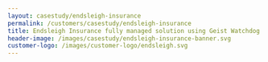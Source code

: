 ```yaml
---
layout: casestudy/endsleigh-insurance
permalink: /customers/casestudy/endsleigh-insurance
title: Endsleigh Insurance fully managed solution using Geist Watchdog monitoring devices
header-image: /images/casestudy/endsleigh-insurance-banner.svg
customer-logo: /images/customer-logo/endsleigh.svg
---
```

